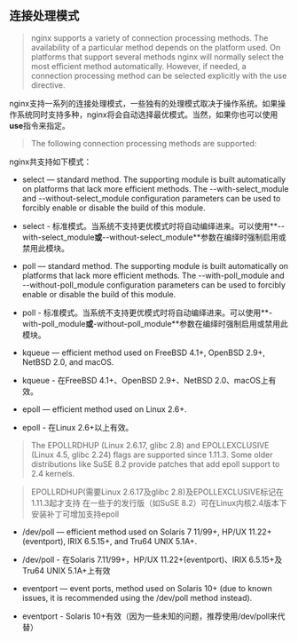 ## 连接处理模式
> nginx supports a variety of connection processing methods. The availability of a particular method depends on the platform used. On platforms that support several methods nginx will normally select the most efficient method automatically. However, if needed, a connection processing method can be selected explicitly with the use directive.
  
nginx支持一系列的连接处理模式，一些独有的处理模式取决于操作系统。如果操作系统同时支持多种，nginx将会自动选择最优模式。当然，如果你也可以使用**use**指令来指定。

> The following connection processing methods are supported:
  
nginx共支持如下模式：

- select — standard method. The supporting module is built automatically on platforms that lack more efficient methods. The --with-select_module and --without-select_module configuration parameters can be used to forcibly enable or disable the build of this module.
  
- select - 标准模式。当系统不支持更优模式时将自动编绎进来。可以使用**--with-select_module**或**--without-select_module**参数在编绎时强制启用或禁用此模块。

- poll — standard method. The supporting module is built automatically on platforms that lack more efficient methods. The --with-poll_module and --without-poll_module configuration parameters can be used to forcibly enable or disable the build of this module.
  
- poll - 标准模式。当系统不支持更优模式时将自动编绎进来。可以使用**-with-poll_module**或**-without-poll_module**参数在编绎时强制启用或禁用此模块。

- kqueue — efficient method used on FreeBSD 4.1+, OpenBSD 2.9+, NetBSD 2.0, and macOS.
  
- kqueue - 在FreeBSD 4.1+、OpenBSD 2.9+、NetBSD 2.0、macOS上有效。

- epoll — efficient method used on Linux 2.6+.
  
- epoll - 在Linux 2.6+以上有效。

> The EPOLLRDHUP (Linux 2.6.17, glibc 2.8) and EPOLLEXCLUSIVE (Linux 4.5, glibc 2.24) flags are supported since 1.11.3.
> Some older distributions like SuSE 8.2 provide patches that add epoll support to 2.4 kernels.

> EPOLLRDHUP(需要Linux 2.6.17及glibc 2.8)及EPOLLEXCLUSIVE标记在1.11.3起才支持
> 在一些于的发行版（如SuSE 8.2）可在Linux内核2.4版本下安装补丁可增加支持epoll

- /dev/poll — efficient method used on Solaris 7 11/99+, HP/UX 11.22+ (eventport), IRIX 6.5.15+, and Tru64 UNIX 5.1A+.
  
- /dev/poll - 在Solaris 7.11/99+，HP/UX 11.22+(eventport)、IRIX 6.5.15+及Tru64 UNIX 5.1A+上有效

- eventport — event ports, method used on Solaris 10+ (due to known issues, it is recommended using the /dev/poll method instead).

- eventport - Solaris 10+有效（因为一些未知的问题，推荐使用/dev/poll来代替）






























